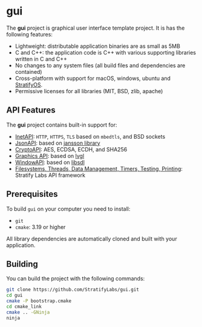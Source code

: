 # gui

The **gui** project is graphical user interface template project. It is has the following features:

- Lightweight: distributable application binaries are as small as 5MB
- C and C++: the application code is C++ with various supporting libraries written in C and C++
- No changes to any system files (all build files and dependencies are contained)
- Cross-platform with support for macOS, windows, ubuntu and [StratifyOS](https://github.com/StratifyLabs/StratifyOS).
- Permissive licenses for all libraries (MIT, BSD, zlib, apache)

## API Features

The **gui** project contains built-in support for:

- [InetAPI](https://github.com/StratifyLabs/InetAPI): `HTTP`, `HTTPS`, `TLS` based on `mbedtls`, and BSD sockets
- [JsonAPI](https://github.com/StratifyLabs/JsonAPI): based on [jansson library](https://github.com/akheron/jansson)
- [CryptoAPI](https://github.com/StratifyLabs/CryptoAPI): AES, ECDSA, ECDH, and SHA256
- [Graphics API](https://github.com/StratifyLabs/LvglAPI): based on [lvgl](https://lvgl.io)
- [WindowAPI](https://github.com/StratifyLabs/WindowAPI): based on [libsdl](https://www.libsdl.org/)
- [Filesystems, Threads, Data Management, Timers, Testing, Printing](https://github.com/StratifyLabs/API): Stratify Labs API
  framework

## Prerequisites

To build `gui` on your computer you need to install:

- `git`
- `cmake`: 3.19 or higher

All library dependencies are automatically cloned and built with your application.

## Building

You can build the project with the following commands:

```bash
git clone https://github.com/StratifyLabs/gui.git
cd gui
cmake -P bootstrap.cmake
cd cmake_link
cmake .. -GNinja
ninja
```


